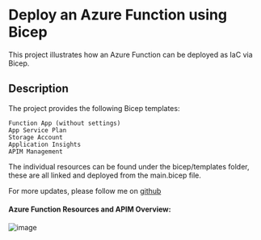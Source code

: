 # Deploy an Azure Function using Bicep
This project illustrates how an Azure Function can be deployed as IaC via Bicep.

## Description
  The project provides the following Bicep templates:
```
Function App (without settings)
App Service Plan
Storage Account
Application Insights
APIM Management

```
The individual resources can be found under the bicep/templates folder, these are all linked and deployed from the main.bicep file.

For more updates, please follow me on [github](https://github.com/hyalavarthi) 


#### Azure Function Resources and APIM Overview:

![image](https://user-images.githubusercontent.com/78470184/198965778-5a8b2a58-1654-4eee-847e-5f0627360f0a.png)

